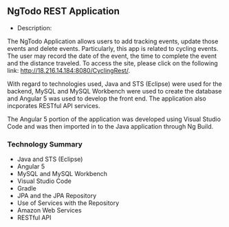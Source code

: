 ## NgTodo REST Application

- Description:

The NgTodo Application allows users to add tracking events, update those events and delete events. Particularly, this app is related to cycling events. The user may record the date of the event, the time to complete the event and the distance traveled. To access the site, please click on the following link: http://18.216.14.184:8080/CyclingRest/.

With regard to technologies used, Java and STS (Eclipse) were used for the backend, MySQL and MySQL Workbench were used to create the database and Angular 5 was used to develop the front end. The application also incporates RESTful API services. 

The Angular 5 portion of the application was developed using Visual Studio Code and was then imported in to the Java application through Ng Build. 

### Technology Summary

- Java and STS (Eclipse)
- Angular 5
- MySQL and MySQL Workbench
- Visual Studio Code
- Gradle
- JPA and the JPA Repository
- Use of Services with the Repository
- Amazon Web Services
- RESTful API